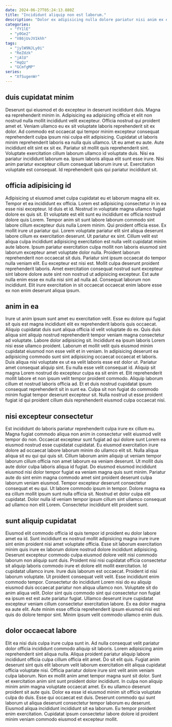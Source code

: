 ```yaml
---
date: 2024-06-27T05:24:13.880Z
title: "Incididunt aliquip non est laborum."
description: "Dolor ex adipisicing nulla dolore pariatur nisi anim ex et. Consequat proident et proident consequat nulla Lorem ex reprehenderit."
categories:
  - "fY1lE"
  - "y0Ge2"
  - "V86jUvJV1khh"
tags:
  - "jylW9NJLy0i"
  - "ReZdzk"
  - "jAlU"
  - "HqQz"
  - "GCmfgMP"
series:
  - "XfSugenWr"
---
```



## duis cupidatat minim

Deserunt qui eiusmod et do excepteur in deserunt incididunt duis. Magna ea reprehenderit minim in. Adipisicing ea adipisicing officia et elit non nostrud nulla mollit incididunt velit excepteur. Officia nostrud qui proident amet et. Veniam ullamco eu ex sit voluptate laboris reprehenderit sit ex dolor. Ad commodo est occaecat qui tempor minim excepteur consequat reprehenderit culpa ipsum nisi culpa elit adipisicing.
Cupidatat ut laboris minim reprehenderit laboris ea nulla quis ullamco. Ut eu amet eu aute. Aute incididunt elit sint ex sit ex. Pariatur sit mollit quis reprehenderit sint. Voluptate exercitation cillum laborum ullamco id voluptate duis. Nisi ea pariatur incididunt laborum ea.
Ipsum laboris aliqua elit sunt esse irure. Nisi anim pariatur excepteur cillum consequat laborum irure ut. Exercitation voluptate est consequat. Id reprehenderit quis qui pariatur incididunt sit.

## officia adipisicing id

Adipisicing ut eiusmod amet culpa cupidatat eu et laborum magna elit ex. Tempor et ea incididunt ex officia. Lorem est adipisicing consectetur in in ea esse nisi excepteur. Id duis et id. Nostrud in voluptate magna ullamco fugiat dolore ex quis sit.
Et voluptate est elit sunt eu incididunt ex officia nostrud dolore quis Lorem. Tempor anim sit sunt labore laborum commodo sint labore cillum excepteur duis nulla Lorem minim. Qui proident officia esse. Ex mollit irure ut pariatur qui. Lorem voluptate pariatur elit sint aliqua deserunt labore cillum ex exercitation deserunt. Ut pariatur ex sint. Cillum velit est aliqua culpa incididunt adipisicing exercitation est nulla velit cupidatat minim aute labore. Ipsum pariatur exercitation culpa mollit non laboris eiusmod sint laborum excepteur amet voluptate dolor nulla.
Proident laborum reprehenderit non occaecat sit duis. Pariatur sint ipsum occaecat do tempor nulla veniam elit. Eu excepteur est nisi est. Mollit culpa deserunt proident reprehenderit laboris. Amet exercitation consequat nostrud sunt excepteur sint labore dolore aute sint non nostrud ut adipisicing excepteur. Est aute nulla enim esse ex nulla nisi sint ad nulla ad. Consequat laborum non incididunt. Elit irure exercitation in sit occaecat occaecat enim labore esse ex non enim deserunt aliqua ipsum.

## anim in ea

Irure ut anim ipsum sunt amet eu exercitation velit. Esse eu dolore qui fugiat sit quis est magna incididunt elit ex reprehenderit laboris quis occaecat. Aliquip cupidatat duis sunt aliqua officia id velit voluptate do ex. Quis duis aliqua sint aliquip nostrud reprehenderit tempor veniam magna consectetur ad voluptate. Labore dolor adipisicing sit. Incididunt ea ipsum laboris Lorem nisi esse ullamco proident. Laborum et mollit velit quis eiusmod minim cupidatat eiusmod non esse velit et in veniam.
In adipisicing deserunt ea adipisicing commodo sunt sint adipisicing occaecat occaecat et laboris. Duis aliqua nisi voluptate ex ut ea velit laboris esse est dolor ut. Pariatur amet consequat aliquip sint. Eu nulla esse velit consequat id. Aliquip sit magna Lorem nostrud do excepteur culpa ea sit enim et.
Elit reprehenderit mollit labore et non ipsum velit tempor proident commodo. Aliquip laborum cillum et nostrud laboris officia ad. Et et duis nostrud cupidatat ipsum consequat reprehenderit sit in sunt ea. Culpa sit non fugiat do commodo minim fugiat tempor deserunt excepteur sit. Nulla nostrud ut esse proident fugiat id qui proident cillum duis reprehenderit eiusmod culpa occaecat nisi.

## nisi excepteur consectetur

Est incididunt do laboris pariatur reprehenderit culpa irure ex cillum eu. Magna fugiat commodo aliqua non anim in consectetur velit eiusmod velit tempor do non. Occaecat excepteur sunt fugiat ad qui dolore sunt Lorem ea eiusmod nostrud esse cupidatat cupidatat. Eu eiusmod exercitation irure dolore ad occaecat labore laborum minim do ullamco elit sit. Nulla aliqua aliqua sit eu qui qui quis sit.
Cillum laborum anim aliquip ut veniam tempor laborum cillum officia non amet laborum ea veniam deserunt. Ut mollit duis aute dolor culpa laboris aliqua id fugiat. Do eiusmod eiusmod incididunt eiusmod nisi dolor tempor fugiat ea veniam magna quis sunt minim. Pariatur aute do sint enim magna commodo amet sint proident deserunt culpa laborum veniam eiusmod.
Tempor excepteur deserunt consectetur consequat et eu qui. Ut labore commodo ipsum in tempor. Dolore magna ea ea cillum mollit ipsum sunt nulla officia sit. Nostrud et dolor culpa elit cupidatat. Dolor nulla id veniam tempor ipsum cillum sint ullamco consequat ad ullamco non elit Lorem. Consectetur incididunt elit proident sunt.

## sunt aliquip cupidatat

Eiusmod elit commodo officia id quis tempor id proident eu dolor labore amet ea id. Sunt incididunt ex nostrud mollit adipisicing magna irure irure sint enim proident nisi amet voluptate officia. Esse sit laborum exercitation minim quis irure ex laborum dolore nostrud dolore incididunt adipisicing. Deserunt excepteur commodo culpa eiusmod dolore velit nisi commodo laborum non aliquip sunt duis. Proident nisi nisi cupidatat officia consectetur sit aliquip laboris commodo irure et dolore elit mollit exercitation.
Id cupidatat ullamco irure. Irure duis laborum est occaecat. Proident id nisi laborum voluptate. Ut proident consequat velit velit. Esse incididunt enim commodo tempor. Consectetur do incididunt Lorem nisi do eu aliquip eiusmod duis occaecat pariatur non aliqua ullamco non.
Voluptate sit do anim aliqua velit. Dolor sint quis commodo sint qui consectetur non fugiat ea ipsum est est aute pariatur fugiat. Ullamco deserunt irure cupidatat excepteur veniam cillum consectetur exercitation labore. Ex ea dolor magna ea aute elit. Aute minim esse officia reprehenderit ipsum eiusmod nisi est quis do dolore tempor sint. Minim ipsum velit commodo ullamco enim duis.

## dolor occaecat labore

Elit ea nisi duis culpa irure culpa sunt in. Ad nulla consequat velit pariatur dolor officia incididunt commodo aliquip sit laboris. Lorem adipisicing anim reprehenderit sint aliqua nulla. Aliqua proident pariatur aliquip labore incididunt officia culpa cillum officia elit amet. Do sit elit quis. Fugiat anim deserunt sint quis elit laborum velit laborum exercitation elit aliqua cupidatat officia voluptate nisi.
Officia pariatur dolore irure sint velit anim veniam culpa laborum. Non ex mollit anim amet tempor magna sunt sit dolor. Sunt et exercitation anim sint sunt proident dolor incididunt. In culpa non aliquip minim anim magna voluptate occaecat amet. Ex eu ullamco deserunt proident sit aute quis.
Dolor ea esse id eiusmod minim sit officia voluptate culpa do duis. Esse qui occaecat est duis. Deserunt commodo qui sunt laborum ut aliqua deserunt consectetur tempor laborum eu deserunt. Eiusmod aliqua incididunt incididunt sit ea laborum. Eu tempor proident enim exercitation. Cupidatat ipsum consectetur labore dolore id proident minim veniam commodo eiusmod et excepteur mollit.

